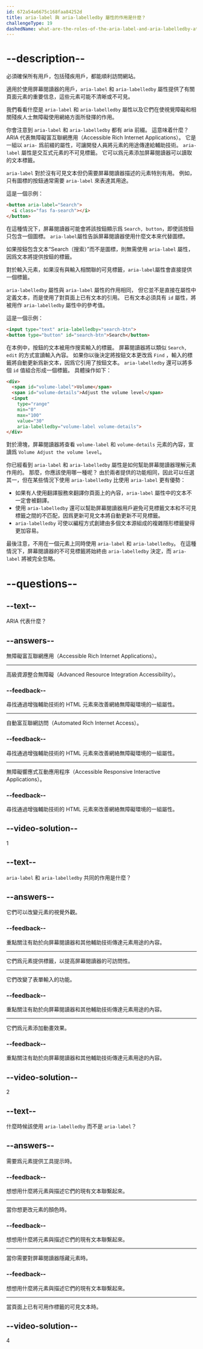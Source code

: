 ```yaml
---
id: 672a54a6675c168faa84252d
title: aria-label 與 aria-labelledby 屬性的作用是什麼？
challengeType: 19
dashedName: what-are-the-roles-of-the-aria-label-and-aria-labelledby-attributes
---
```


# --description--

必須確保所有用戶，包括殘疾用戶，都能順利訪問網站。

適用於使用屏幕閱讀器的用戶，`aria-label` 和 `aria-labelledby` 屬性提供了有關頁面元素的重要信息，這些元素可能不清晰或不可見。

我們看看什麼是 `aria-label` 和 `aria-labelledby` 屬性以及它們在使視覺障礙和相關殘疾人士無障礙使用網絡方面所發揮的作用。

你會注意到 `aria-label` 和 `aria-labelledby` 都有 aria 前綴。 這意味着什麼？ ARIA 代表無障礙富互聯網應用（Accessible Rich Internet Applications）。 它是一組以 `aria-` 爲前綴的屬性，可讓開發人員將元素的用途傳達給輔助技術。 `aria-label` 屬性是交互式元素的不可見標籤。 它可以爲元素添加屏幕閱讀器可以讀取的文本標籤。

`aria-label` 對於沒有可見文本但仍需要屏幕閱讀器描述的元素特別有用。 例如，只有圖標的按鈕通常需要 `aria-label` 來表達其用途。

這是一個示例：

```html
<button aria-label="Search">
  <i class="fas fa-search"></i>
</button>
```

在這種情況下，屏幕閱讀器可能會將該按鈕顯示爲 `Search, button`，即使該按鈕只包含一個圖標。 `aria-label`屬性告訴屏幕閱讀器使用什麼文本來代替圖標。

如果按鈕包含文本“Search（搜索）”而不是圖標，則無需使用 `aria-label` 屬性，因爲文本將提供按鈕的標籤。

對於輸入元素，如果沒有與輸入相關聯的可見標籤，`aria-label`屬性會直接提供一個標籤。

`aria-labelledby` 屬性與 `aria-label` 屬性的作用相同， 但它並不是直接在屬性中定義文本，而是使用了對頁面上已有文本的引用。 已有文本必須具有 `id` 屬性，將被用作 `aria-labelledby` 屬性中的參考值。

這是一個示例：

```html
<input type="text" aria-labelledby="search-btn">
<button type="button" id="search-btn">Search</button>
```

在本例中，按鈕的文本被用作搜索輸入的標籤。 屏幕閱讀器將以類似 `Search, edit` 的方式宣讀輸入內容。 如果你以後決定將按鈕文本更改爲 `Find` ，輸入的標籤將自動更新爲新文本，因爲它引用了按鈕文本。 `aria-labelledby` 還可以將多個 `id` 值組合形成一個標籤。 具體操作如下：

```html
<div>
  <span id="volume-label">Volume</span>
  <span id="volume-details">Adjust the volume level</span>
  <input
    type="range"
    min="0"
    max="100"
    value="30"
    aria-labelledby="volume-label volume-details">
</div>
```

對於滑塊，屏幕閱讀器將查看 `volume-label` 和 `volume-details` 元素的內容，宣讀爲 `Volume Adjust the volume level`。

你已經看到 `aria-label` 和 `aria-labelledby` 屬性是如何幫助屏幕閱讀器理解元素作用的。 那麼，你應該使用哪一種呢？ 由於兩者提供的功能相同，因此可以任選其一，但在某些情況下使用 `aria-labelledby` 比使用 `aria-label` 更有優勢：

- 如果有人使用翻譯服務來翻譯你頁面上的內容，`aria-label` 屬性中的文本不一定會被翻譯。
- 使用 `aria-labelledby` 還可以幫助屏幕閱讀器用戶避免可見標籤文本和不可見標籤之間的不匹配，因爲更新可見文本將自動更新不可見標籤。
- `aria-labelledby` 可使以編程方式創建由多個文本源組成的複雜隱形標籤變得更加容易。

最後注意，不用在一個元素上同時使用 `aria-label` 和 `aria-labelledby`。 在這種情況下，屏幕閱讀器的不可見標籤將始終由 `aria-labelledby` 決定，而 `aria-label` 將被完全忽略。

# --questions--

## --text--

ARIA 代表什麼？

## --answers--

無障礙富互聯網應用（Accessible Rich Internet Applications）。

---

高級資源整合無障礙（Advanced Resource Integration Accessibility）。

### --feedback--

尋找通過增強輔助技術的 HTML 元素來改善網絡無障礙環境的一組屬性。

---

自動富互聯網訪問（Automated Rich Internet Access）。

### --feedback--

尋找通過增強輔助技術的 HTML 元素來改善網絡無障礙環境的一組屬性。

---

無障礙響應式互動應用程序（Accessible Responsive Interactive Applications）。

### --feedback--

尋找通過增強輔助技術的 HTML 元素來改善網絡無障礙環境的一組屬性。

## --video-solution--

1

## --text--

`aria-label` 和 `aria-labelledby` 共同的作用是什麼？

## --answers--

它們可以改變元素的視覺外觀。

### --feedback--

重點關注有助於向屏幕閱讀器和其他輔助技術傳達元素用途的內容。

---

它們爲元素提供標籤，以提高屏幕閱讀器的可訪問性。

---

它們改變了表單輸入的功能。

### --feedback--

重點關注有助於向屏幕閱讀器和其他輔助技術傳達元素用途的內容。

---

它們爲元素添加動畫效果。

### --feedback--

重點關注有助於向屏幕閱讀器和其他輔助技術傳達元素用途的內容。

## --video-solution--

2

## --text--

什麼時候該使用 `aria-labelledby` 而不是 `aria-label`？

## --answers--

需要爲元素提供工具提示時。

### --feedback--

想想用什麼將元素與描述它們的現有文本聯繫起來。

---

當你想更改元素的顏色時。

### --feedback--

想想用什麼將元素與描述它們的現有文本聯繫起來。

---

當你需要對屏幕閱讀器隱藏元素時。

### --feedback--

想想用什麼將元素與描述它們的現有文本聯繫起來。

---

當頁面上已有可用作標籤的可見文本時。

## --video-solution--

4
